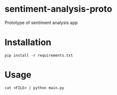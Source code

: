 sentiment-analysis-proto
========================

Prototype of sentiment analysis app

# Installation

`pip install -r requirements.txt`

# Usage

`cat <FILE> | python main.py`
